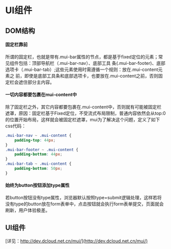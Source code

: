 # UI组件
## DOM结构
#### 固定栏靠前
所谓的固定栏，也就是带有.mui-bar属性的节点，都是基于fixed定位的元素；常见组件包括：顶部导航栏（.mui-bar-nav）、底部工具 条(.mui-bar-footer)、底部选项卡（.mui-bar-tab）;这些元素使用时需遵循一个规则：放在.mui-content元素之 前，即使是底部工具条和底部选项卡，也要放在.mui-content之前，否则固定栏会遮住部分主内容。

#### 一切内容都要包裹在mui-content中
除了固定栏之外，其它内容都要包裹在.mui-content中，否则就有可能被固定栏遮罩，原因：固定栏基于Fixed定位，不受流式布局限制，普通内容依然会从top:0的位置开始布局，这样就会被固定栏遮罩，mui为了解决这个问题，定义了如下css代码：
```css
.mui-bar-nav ~ .mui-content {
    padding-top: 44px;
}
.mui-bar-footer ~ .mui-content {
    padding-bottom: 44px;
}
.mui-bar-tab ~ .mui-content {
    padding-bottom: 50px;
}
```

#### 始终为button按钮添加type属性
若button按钮没有type属性，浏览器默认按照type=submit逻辑处理，这样若将没有type的button放在form表单中，点击按钮就会执行form表单提交，页面就会刷新，用户体验极差。

## UI组件
[详见：http://dev.dcloud.net.cn/mui/](http://dev.dcloud.net.cn/mui/)
